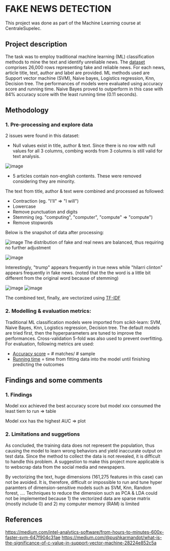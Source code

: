 # FAKE NEWS DETECTION
This project was done as part of the Machine Learning course at CentraleSupelec.

## Project description
The task was to employ traditional machine learning (ML) classification methods to mine the text and identify unreliable news. The [dataset](https://www.kaggle.com/competitions/fake-news/data?select=train.csv) comprises 26,000 rows representing fake and reliable news. For each news, article title, text,
author and label are provided. ML methods used are Support vector machine (SVM), Naive bayes, Logistics regression, Knn, Decision tree. The performances of models were evaluated using accuracy score and running time. Naive Bayes proved to outperform in this case with 84% accuracy score with the least running time (0.11 seconds).

## Methodology
### 1. Pre-processing and explore data
2 issues were found in this dataset:
- Null values exist in title, author & text. Since there is no row with null values for all 3 columns, combing words from 3 columns is still valid for text analysis.

![image](https://user-images.githubusercontent.com/85484281/214556699-f85537fe-9cf3-43cf-b52e-8c6bdf804656.png)

- 5 articles contain non-english contents. These were removed considering they are minority.

The text from title, author & text were combined and processed as followed:
- Contraction (eg. "I'll" => "I will")
- Lowercase
- Remove punctuation and digits
- Stemming (eg. "computing", "computer", "compute" => "compute")
- Remove stopwords

Below is the snapshot of data after processing:

![image](https://user-images.githubusercontent.com/85484281/214557838-573d0436-e2f2-4862-b19d-05c779df92ba.png)
The distribution of fake and real news are balanced, thus requiring no further adjustment

![image](https://user-images.githubusercontent.com/85484281/214557893-4d063539-8474-445b-963d-32d96b3d135b.png)

Interestingly, "trump" appears frequently in true news while "hilarri clinton" appears frequently in fake news. (noted that the the word is a little bit different from the original word because of stemming)

![image](https://user-images.githubusercontent.com/85484281/214558607-64ade671-ce13-40a4-9926-8c5978c94e57.png)
![image](https://user-images.githubusercontent.com/85484281/214558631-78081ba8-33f0-4071-ba93-282e80acb84d.png)

The combined text, finally, are vectorized using [TF-IDF](https://www.capitalone.com/tech/machine-learning/understanding-tf-idf/)

### 2. Modelling & evaluation metrics:
Traditional ML classification models were imported from scikit-learn: SVM, Naive Bayes, Knn, Logistics regression, Decision tree. The default models are tried first, then the hyperparameters are tuned to improve the performances. Cross-validation 5-fold was also used to prevent overfitting. For evaluation, following metrics are used:

- [Accuracy score](https://scikit-learn.org/stable/modules/generated/sklearn.metrics.accuracy_score.html) = # matches/ # sample
- [Running time](https://docs.python.org/3/library/time.html) = time from fitting data into the model until finishing predicting the outcomes

## Findings and some comments
### 1. Findings
Model xxx achieved the best accuracy score but model xxx consumed the least tiem to run
=> table

Model xxx has the highest AUC
=> plot
### 2. Limitations and suggetions
As concluded, the training data does not represent the population, thus causing the model to learn wrong behaviors and yield inaccurate output on test data. Since the method to collect the data is not revealed, it is difficult to handle this problem. A suggestion to make this project more applicable is to webscrap data from the social media and newspapers.

By vectorizing the text, huge dimensions (161,275 features in this case) can not be avoided. It is, therefore, difficult or impossible to run and tune hyper paramters of dimension-sensitive models such as SVM, Knn, Random forest, .... Techniques to reduce the dimension such as PCA & LDA could not be implemented because 1) the vectorized data are sparse matrix (mostly include 0) and 2) my computer memory (RAM) is limited



## References
https://medium.com/intel-analytics-software/from-hours-to-minutes-600x-faster-svm-647f904c31ae
https://medium.com/@pushkarmandot/what-is-the-significance-of-c-value-in-support-vector-machine-28224e852c5a
